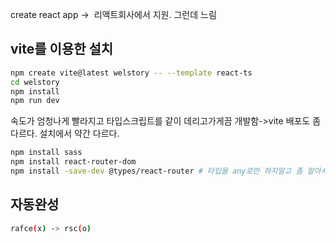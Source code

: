 
create react app ->  리액트회사에서 지원. 그런데 느림


## vite를 이용한 설치

```sh
npm create vite@latest welstory -- --template react-ts
cd welstory
npm install
npm run dev
```

속도가 엄청나게 빨라지고 타입스크립트를 같이 데리고가게끔 개발함->vite
배포도 좀 다르다. 설치에서 약간 다르다.

```sh
npm install sass
npm install react-router-dom
npm install -save-dev @types/react-router # 타입을 any로만 하지말고 좀 알아서 해줄래?
```


## 자동완성

```sh
rafce(x) -> rsc(o)
```

